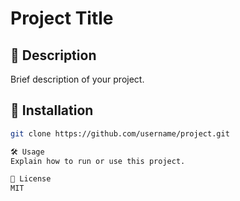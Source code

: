 # Project Title

## 📖 Description
Brief description of your project.

## 🚀 Installation
```bash
git clone https://github.com/username/project.git

🛠 Usage
Explain how to run or use this project.

📄 License
MIT
